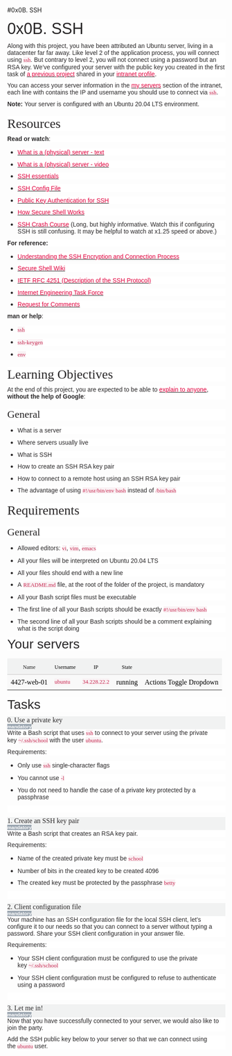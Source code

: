 #0x0B. SSH
<p style='margin-top:0cm;margin-right:0cm;margin-bottom:7.5pt;margin-left:0cm;line-height:normal;font-size:15px;font-family:"Calibri",sans-serif;background:#FEFEFE;'><span style='font-size:36px;font-family:"Arial",sans-serif;color:#292728;'>0x0B. SSH</span></p>
<p style='margin-top:0cm;margin-right:0cm;margin-bottom:7.5pt;margin-left:0cm;line-height:normal;font-size:15px;font-family:"Calibri",sans-serif;background:white;'><span style='font-size:14px;font-family:"Arial",sans-serif;color:#292728;'>Along with this project, you have been attributed an Ubuntu server, living in a datacenter far far away. Like level 2 of the application process, you will connect using&nbsp;</span><span style="font-size:13px;font-family:Consolas;color:#C7254E;background:#F9F2F4;">ssh</span><span style='font-size:14px;font-family:"Arial",sans-serif;color:#292728;'>. But contrary to level 2, you will not connect using a password but an RSA key. We&rsquo;ve configured your server with the public key you created in the first task of&nbsp;</span><span style='font-size:14px;font-family:"Arial",sans-serif;color:#292728;'><a href="https://intranet.hbtn.io/rltoken/LZ_8pMANOAmpn5-tiwqiJQ" target="_blank" title="a previous project"><span style="color:#E0003C;text-decoration:none;">a previous project</span></a></span><span style='font-size:14px;font-family:"Arial",sans-serif;color:#292728;'>&nbsp;shared in your&nbsp;</span><span style='font-size:14px;font-family:"Arial",sans-serif;color:#292728;'><a href="https://intranet.hbtn.io/rltoken/l4Ao4ESbI_hMB6s4mjBKRw" target="_blank" title="intranet profile"><span style="color:#E0003C;text-decoration:none;">intranet profile</span></a></span><span style='font-size:14px;font-family:"Arial",sans-serif;color:#292728;'>.</span></p>
<p style='margin-top:0cm;margin-right:0cm;margin-bottom:7.5pt;margin-left:0cm;line-height:normal;font-size:15px;font-family:"Calibri",sans-serif;background:white;'><span style='font-size:14px;font-family:"Arial",sans-serif;color:#292728;'>You can access your server information in the&nbsp;</span><span style='font-size:14px;font-family:"Arial",sans-serif;color:#292728;'><a href="https://intranet.hbtn.io/rltoken/owYhGMuyPTY4OyvSGJljGQ" target="_blank" title="my servers"><span style="color:#E0003C;text-decoration:none;">my servers</span></a></span><span style='font-size:14px;font-family:"Arial",sans-serif;color:#292728;'>&nbsp;section of the intranet, each line with contains the IP and username you should use to connect via&nbsp;</span><span style="font-size:13px;font-family:Consolas;color:#C7254E;background:#F9F2F4;">ssh</span><span style='font-size:14px;font-family:"Arial",sans-serif;color:#292728;'>.</span></p>
<p style='margin-top:0cm;margin-right:0cm;margin-bottom:7.5pt;margin-left:0cm;line-height:normal;font-size:15px;font-family:"Calibri",sans-serif;background:white;'><strong><span style='font-size:14px;font-family:"Arial",sans-serif;color:#292728;'>Note:</span></strong><span style='font-size:14px;font-family:"Arial",sans-serif;color:#292728;'>&nbsp;Your server is configured with an Ubuntu 20.04 LTS environment.</span></p>
<p style='margin-top:15.0pt;margin-right:0cm;margin-bottom:7.5pt;margin-left:0cm;line-height:normal;font-size:15px;font-family:"Calibri",sans-serif;background:white;'><span style='font-size:30px;font-family:"inherit",serif;color:#292728;'>Resources</span></p>
<p style='margin-top:0cm;margin-right:0cm;margin-bottom:7.5pt;margin-left:0cm;line-height:normal;font-size:15px;font-family:"Calibri",sans-serif;background:white;'><strong><span style='font-size:14px;font-family:"Arial",sans-serif;color:#292728;'>Read or watch</span></strong><span style='font-size:14px;font-family:"Arial",sans-serif;color:#292728;'>:</span></p>
<ul style="margin-bottom:0cm;" type="disc">
    <li style='margin-top:0cm;margin-right:0cm;margin-bottom:8.0pt;margin-left:0cm;line-height:normal;font-size:15px;font-family:"Calibri",sans-serif;color:#292728;background:white;'><span style='font-size:14px;font-family:"Arial",sans-serif;'><a href="https://intranet.hbtn.io/rltoken/PXE-o9DWronMp4ETwADOpg" target="_blank" title="What is a (physical) server - text"><span style="color:#E0003C;text-decoration:     none;">What is a (physical) server - text</span></a></span></li>
    <li style='margin-top:0cm;margin-right:0cm;margin-bottom:8.0pt;margin-left:0cm;line-height:normal;font-size:15px;font-family:"Calibri",sans-serif;color:#292728;background:white;'><span style='font-size:14px;font-family:"Arial",sans-serif;'><a href="https://intranet.hbtn.io/rltoken/IfLc3lxSs4w5xdsFlRDPWw" target="_blank" title="What is a (physical) server - video"><span style="color:#E0003C;text-decoration:     none;">What is a (physical) server - video</span></a></span></li>
    <li style='margin-top:0cm;margin-right:0cm;margin-bottom:8.0pt;margin-left:0cm;line-height:normal;font-size:15px;font-family:"Calibri",sans-serif;color:#292728;background:white;'><span style='font-size:14px;font-family:"Arial",sans-serif;'><a href="https://intranet.hbtn.io/rltoken/qKJi0RXLqaCLkHLCLhiYNA" target="_blank" title="SSH essentials"><span style="color:#E0003C;text-decoration:none;">SSH essentials</span></a></span></li>
    <li style='margin-top:0cm;margin-right:0cm;margin-bottom:8.0pt;margin-left:0cm;line-height:normal;font-size:15px;font-family:"Calibri",sans-serif;color:#292728;background:white;'><span style='font-size:14px;font-family:"Arial",sans-serif;'><a href="https://intranet.hbtn.io/rltoken/hnb0XaZQ0Nb_7QmSC6aV-w" target="_blank" title="SSH Config File"><span style="color:#E0003C;text-decoration:none;">SSH Config File</span></a></span></li>
    <li style='margin-top:0cm;margin-right:0cm;margin-bottom:8.0pt;margin-left:0cm;line-height:normal;font-size:15px;font-family:"Calibri",sans-serif;color:#292728;background:white;'><span style='font-size:14px;font-family:"Arial",sans-serif;'><a href="https://intranet.hbtn.io/rltoken/zaO_H74BXLfsrQHzDW-QGQ" target="_blank" title="Public Key Authentication for SSH"><span style="color:#E0003C;text-decoration:none;">Public Key Authentication for SSH</span></a></span></li>
    <li style='margin-top:0cm;margin-right:0cm;margin-bottom:8.0pt;margin-left:0cm;line-height:normal;font-size:15px;font-family:"Calibri",sans-serif;color:#292728;background:white;'><span style='font-size:14px;font-family:"Arial",sans-serif;'><a href="https://intranet.hbtn.io/rltoken/SW2m2e0KMA2K1dXk_0M0CA" target="_blank" title="How Secure Shell Works"><span style="color:#E0003C;text-decoration:none;">How Secure Shell Works</span></a></span></li>
    <li style='margin-top:0cm;margin-right:0cm;margin-bottom:8.0pt;margin-left:0cm;line-height:normal;font-size:15px;font-family:"Calibri",sans-serif;color:#292728;background:white;'><span style='font-size:14px;font-family:"Arial",sans-serif;'><a href="https://intranet.hbtn.io/rltoken/8N-RlUma9lwGfyZp1_C-Wg" target="_blank" title="SSH Crash Course"><span style="color:#E0003C;text-decoration:none;">SSH Crash Course</span></a></span><span style='font-size:14px;font-family:"Arial",sans-serif;'>&nbsp;(Long, but highly informative. Watch this if configuring SSH is still confusing. It may be helpful to watch at x1.25 speed or above.)</span></li>
</ul>
<p style='margin-top:0cm;margin-right:0cm;margin-bottom:7.5pt;margin-left:0cm;line-height:normal;font-size:15px;font-family:"Calibri",sans-serif;background:white;'><strong><span style='font-size:14px;font-family:"Arial",sans-serif;color:#292728;'>For reference:</span></strong></p>
<ul style="margin-bottom:0cm;" type="disc">
    <li style='margin-top:0cm;margin-right:0cm;margin-bottom:8.0pt;margin-left:0cm;line-height:normal;font-size:15px;font-family:"Calibri",sans-serif;color:#292728;background:white;'><span style='font-size:14px;font-family:"Arial",sans-serif;'><a href="https://intranet.hbtn.io/rltoken/6mtNBCxYkoBQJ2vJ6TcRYA" target="_blank" title="Understanding the SSH Encryption and Connection Process"><span style="color:#E0003C;text-decoration:     none;">Understanding the SSH Encryption and Connection Process</span></a></span></li>
    <li style='margin-top:0cm;margin-right:0cm;margin-bottom:8.0pt;margin-left:0cm;line-height:normal;font-size:15px;font-family:"Calibri",sans-serif;color:#292728;background:white;'><span style='font-size:14px;font-family:"Arial",sans-serif;'><a href="https://intranet.hbtn.io/rltoken/c1Yj55AE6gGkDxpACdY1vg" target="_blank" title="Secure Shell Wiki"><span style="color:#E0003C;text-decoration:none;">Secure Shell Wiki</span></a></span></li>
    <li style='margin-top:0cm;margin-right:0cm;margin-bottom:8.0pt;margin-left:0cm;line-height:normal;font-size:15px;font-family:"Calibri",sans-serif;color:#292728;background:white;'><span style='font-size:14px;font-family:"Arial",sans-serif;'><a href="https://www.ietf.org/rfc/rfc4251.txt" target="_blank" title="IETF RFC 4251 (Description of the SSH Protocol)"><span style="color:#E0003C;text-decoration:none;">IETF RFC 4251 (Description of the SSH Protocol)</span></a></span></li>
    <li style='margin-top:0cm;margin-right:0cm;margin-bottom:8.0pt;margin-left:0cm;line-height:normal;font-size:15px;font-family:"Calibri",sans-serif;color:#292728;background:white;'><span style='font-size:14px;font-family:"Arial",sans-serif;'><a href="https://intranet.hbtn.io/rltoken/bH7JrEiKN4Q6-J58d9pAsw" target="_blank" title="Internet Engineering Task Force"><span style="color:#E0003C;text-decoration:none;">Internet Engineering Task Force</span></a></span></li>
    <li style='margin-top:0cm;margin-right:0cm;margin-bottom:8.0pt;margin-left:0cm;line-height:normal;font-size:15px;font-family:"Calibri",sans-serif;color:#292728;background:white;'><span style='font-size:14px;font-family:"Arial",sans-serif;'><a href="https://intranet.hbtn.io/rltoken/lDe2f7hVqQPPCNr5i2zE-g" target="_blank" title="Request for Comments"><span style="color:#E0003C;text-decoration:none;">Request for Comments</span></a></span></li>
</ul>
<p style='margin-top:0cm;margin-right:0cm;margin-bottom:7.5pt;margin-left:0cm;line-height:normal;font-size:15px;font-family:"Calibri",sans-serif;background:white;'><strong><span style='font-size:14px;font-family:"Arial",sans-serif;color:#292728;'>man or help</span></strong><span style='font-size:14px;font-family:"Arial",sans-serif;color:#292728;'>:</span></p>
<ul style="margin-bottom:0cm;" type="disc">
    <li style='margin-top:0cm;margin-right:0cm;margin-bottom:8.0pt;margin-left:0cm;line-height:normal;font-size:15px;font-family:"Calibri",sans-serif;color:#292728;background:white;'><span style="font-size:13px;font-family:Consolas;color:#C7254E;background:#F9F2F4;">ssh</span></li>
    <li style='margin-top:0cm;margin-right:0cm;margin-bottom:8.0pt;margin-left:0cm;line-height:normal;font-size:15px;font-family:"Calibri",sans-serif;color:#292728;background:white;'><span style="font-size:13px;font-family:Consolas;color:#C7254E;background:#F9F2F4;">ssh-keygen</span></li>
    <li style='margin-top:0cm;margin-right:0cm;margin-bottom:8.0pt;margin-left:0cm;line-height:normal;font-size:15px;font-family:"Calibri",sans-serif;color:#292728;background:white;'><span style="font-size:13px;font-family:Consolas;color:#C7254E;background:#F9F2F4;">env</span></li>
</ul>
<p style='margin-top:15.0pt;margin-right:0cm;margin-bottom:7.5pt;margin-left:0cm;line-height:normal;font-size:15px;font-family:"Calibri",sans-serif;background:white;'><span style='font-size:30px;font-family:"inherit",serif;color:#292728;'>Learning Objectives</span></p>
<p style='margin-top:0cm;margin-right:0cm;margin-bottom:7.5pt;margin-left:0cm;line-height:normal;font-size:15px;font-family:"Calibri",sans-serif;background:white;'><span style='font-size:14px;font-family:"Arial",sans-serif;color:#292728;'>At the end of this project, you are expected to be able to&nbsp;</span><span style='font-size:14px;font-family:"Arial",sans-serif;color:#292728;'><a href="https://intranet.hbtn.io/rltoken/kSsEz3TOFnxP9C6paL8FfQ" target="_blank" title="explain to anyone"><span style="color:#E0003C;text-decoration:none;">explain to anyone</span></a></span><span style='font-size:14px;font-family:"Arial",sans-serif;color:#292728;'>, <strong>without the help of Google</strong>:</span></p>
<p style='margin-top:15.0pt;margin-right:0cm;margin-bottom:7.5pt;margin-left:0cm;line-height:normal;font-size:15px;font-family:"Calibri",sans-serif;background:white;'><span style='font-size:24px;font-family:"inherit",serif;color:#292728;'>General</span></p>
<ul style="margin-bottom:0cm;" type="disc">
    <li style='margin-top:0cm;margin-right:0cm;margin-bottom:8.0pt;margin-left:0cm;line-height:normal;font-size:15px;font-family:"Calibri",sans-serif;color:#292728;background:white;'><span style='font-size:14px;font-family:"Arial",sans-serif;'>What is a server</span></li>
    <li style='margin-top:0cm;margin-right:0cm;margin-bottom:8.0pt;margin-left:0cm;line-height:normal;font-size:15px;font-family:"Calibri",sans-serif;color:#292728;background:white;'><span style='font-size:14px;font-family:"Arial",sans-serif;'>Where servers usually live</span></li>
    <li style='margin-top:0cm;margin-right:0cm;margin-bottom:8.0pt;margin-left:0cm;line-height:normal;font-size:15px;font-family:"Calibri",sans-serif;color:#292728;background:white;'><span style='font-size:14px;font-family:"Arial",sans-serif;'>What is SSH</span></li>
    <li style='margin-top:0cm;margin-right:0cm;margin-bottom:8.0pt;margin-left:0cm;line-height:normal;font-size:15px;font-family:"Calibri",sans-serif;color:#292728;background:white;'><span style='font-size:14px;font-family:     "Arial",sans-serif;'>How to create an SSH RSA key pair</span></li>
    <li style='margin-top:0cm;margin-right:0cm;margin-bottom:8.0pt;margin-left:0cm;line-height:normal;font-size:15px;font-family:"Calibri",sans-serif;color:#292728;background:white;'><span style='font-size:14px;font-family:     "Arial",sans-serif;'>How to connect to a remote host using an SSH RSA key pair</span></li>
    <li style='margin-top:0cm;margin-right:0cm;margin-bottom:8.0pt;margin-left:0cm;line-height:normal;font-size:15px;font-family:"Calibri",sans-serif;color:#292728;background:white;'><span style='font-size:14px;font-family:     "Arial",sans-serif;'>The advantage of using&nbsp;</span><span style="font-size:13px;font-family:Consolas;color:#C7254E;background:#F9F2F4;">#!/usr/bin/env bash</span><span style='font-size:14px;font-family:"Arial",sans-serif;'>&nbsp;instead of&nbsp;</span><span style="font-size:13px;font-family:Consolas;color:#C7254E;background:#F9F2F4;">/bin/bash</span></li>
</ul>
<p style='margin-top:15.0pt;margin-right:0cm;margin-bottom:7.5pt;margin-left:0cm;line-height:normal;font-size:15px;font-family:"Calibri",sans-serif;background:white;'><span style='font-size:30px;font-family:"inherit",serif;color:#292728;'>Requirements</span></p>
<p style='margin-top:15.0pt;margin-right:0cm;margin-bottom:7.5pt;margin-left:0cm;line-height:normal;font-size:15px;font-family:"Calibri",sans-serif;background:white;'><span style='font-size:24px;font-family:"inherit",serif;color:#292728;'>General</span></p>
<ul style="margin-bottom:0cm;" type="disc">
    <li style='margin-top:0cm;margin-right:0cm;margin-bottom:8.0pt;margin-left:0cm;line-height:normal;font-size:15px;font-family:"Calibri",sans-serif;color:#292728;background:white;'><span style='font-size:14px;font-family:"Arial",sans-serif;'>Allowed editors:&nbsp;</span><span style="font-size:13px;font-family:Consolas;color:#C7254E;background:#F9F2F4;">vi</span><span style='font-size:14px;font-family:"Arial",sans-serif;'>,&nbsp;</span><span style="font-size:13px;font-family:Consolas;color:#C7254E;background:#F9F2F4;">vim</span><span style='font-size:14px;font-family:"Arial",sans-serif;'>,&nbsp;</span><span style="font-size:13px;font-family:Consolas;color:#C7254E;background:#F9F2F4;">emacs</span></li>
    <li style='margin-top:0cm;margin-right:0cm;margin-bottom:8.0pt;margin-left:0cm;line-height:normal;font-size:15px;font-family:"Calibri",sans-serif;color:#292728;background:white;'><span style='font-size:14px;font-family:     "Arial",sans-serif;'>All your files will be interpreted on Ubuntu 20.04 LTS</span></li>
    <li style='margin-top:0cm;margin-right:0cm;margin-bottom:8.0pt;margin-left:0cm;line-height:normal;font-size:15px;font-family:"Calibri",sans-serif;color:#292728;background:white;'><span style='font-size:14px;font-family:     "Arial",sans-serif;'>All your files should end with a new line</span></li>
    <li style='margin-top:0cm;margin-right:0cm;margin-bottom:8.0pt;margin-left:0cm;line-height:normal;font-size:15px;font-family:"Calibri",sans-serif;color:#292728;background:white;'><span style='font-size:14px;font-family:     "Arial",sans-serif;'>A&nbsp;</span><span style="font-size:13px;font-family:Consolas;color:#C7254E;background:#F9F2F4;">README.md</span><span style='font-size:14px;font-family:"Arial",sans-serif;'>&nbsp;file, at the root of the folder of the project, is mandatory</span></li>
    <li style='margin-top:0cm;margin-right:0cm;margin-bottom:8.0pt;margin-left:0cm;line-height:normal;font-size:15px;font-family:"Calibri",sans-serif;color:#292728;background:white;'><span style='font-size:14px;font-family:     "Arial",sans-serif;'>All your Bash script files must be executable</span></li>
    <li style='margin-top:0cm;margin-right:0cm;margin-bottom:8.0pt;margin-left:0cm;line-height:normal;font-size:15px;font-family:"Calibri",sans-serif;color:#292728;background:white;'><span style='font-size:14px;font-family:     "Arial",sans-serif;'>The first line of all your Bash scripts should be exactly&nbsp;</span><span style="font-size:13px;font-family:Consolas;color:#C7254E;background:#F9F2F4;">#!/usr/bin/env bash</span></li>
    <li style='margin-top:0cm;margin-right:0cm;margin-bottom:8.0pt;margin-left:0cm;line-height:normal;font-size:15px;font-family:"Calibri",sans-serif;color:#292728;background:white;'><span style='font-size:14px;font-family:     "Arial",sans-serif;'>The second line of all your Bash scripts should be a comment explaining what is the script doing</span></li>
</ul>
<p style='margin-top:0cm;margin-right:0cm;margin-bottom:7.5pt;margin-left:0cm;line-height:normal;font-size:15px;font-family:"Calibri",sans-serif;background:#FEFEFE;'><span style='font-size:30px;font-family:"Arial",sans-serif;color:#292728;'>Your servers</span></p>
<table style="border: none;width:583.0pt;border-collapse:collapse;">
    <thead>
        <tr>
            <td style="border-top: none;border-right: none;border-left: none;border-image: initial;border-bottom: 1.5pt solid rgb(221, 221, 221);background: rgb(241, 242, 242);padding: 6pt;vertical-align: bottom;">
                <p style='margin-top:0cm;margin-right:0cm;margin-bottom:0cm;margin-left:0cm;line-height:normal;font-size:15px;font-family:"Calibri",sans-serif;text-align:center;'><span style='font-size:12px;font-family:"Times New Roman",serif;'>Name</span></p>
            </td>
            <td style="border-top: none;border-right: none;border-left: none;border-image: initial;border-bottom: 1.5pt solid rgb(221, 221, 221);background: rgb(241, 242, 242);padding: 6pt;vertical-align: bottom;">
                <p style='margin-top:0cm;margin-right:0cm;margin-bottom:0cm;margin-left:0cm;line-height:normal;font-size:15px;font-family:"Calibri",sans-serif;text-align:center;'><span style='font-size:12px;font-family:"Times New Roman",serif;color:black;'>Username</span></p>
            </td>
            <td style="border-top: none;border-right: none;border-left: none;border-image: initial;border-bottom: 1.5pt solid rgb(221, 221, 221);background: rgb(241, 242, 242);padding: 6pt;vertical-align: bottom;">
                <p style='margin-top:0cm;margin-right:0cm;margin-bottom:0cm;margin-left:0cm;line-height:normal;font-size:15px;font-family:"Calibri",sans-serif;text-align:center;'><span style='font-size:12px;font-family:"Times New Roman",serif;color:black;'>IP</span></p>
            </td>
            <td style="border-top: none;border-right: none;border-left: none;border-image: initial;border-bottom: 1.5pt solid rgb(221, 221, 221);background: rgb(241, 242, 242);padding: 6pt;vertical-align: bottom;">
                <p style='margin-top:0cm;margin-right:0cm;margin-bottom:0cm;margin-left:0cm;line-height:normal;font-size:15px;font-family:"Calibri",sans-serif;text-align:center;'><span style='font-size:12px;font-family:"Times New Roman",serif;color:black;'>State</span></p>
            </td>
            <td style="border-top: none;border-right: none;border-left: none;border-image: initial;border-bottom: 1.5pt solid rgb(221, 221, 221);background: rgb(241, 242, 242);padding: 6pt;vertical-align: bottom;"><br></td>
        </tr>
    </thead>
    <tbody>
        <tr>
            <td style="border: none;background: rgb(249, 249, 249);padding: 6pt;vertical-align: top;">
                <p style='margin-top:0cm;margin-right:0cm;margin-bottom:0cm;margin-left:0cm;line-height:normal;font-size:15px;font-family:"Calibri",sans-serif;'><span style='font-size:16px;font-family:"Times New Roman",serif;color:black;'>4427-web-01</span></p>
            </td>
            <td style="border: none;background: rgb(249, 249, 249);padding: 6pt;vertical-align: top;">
                <p style='margin-top:0cm;margin-right:0cm;margin-bottom:0cm;margin-left:0cm;line-height:normal;font-size:15px;font-family:"Calibri",sans-serif;'><span style="font-size:13px;font-family:Consolas;color:#C7254E;background:#F9F2F4;">ubuntu</span></p>
            </td>
            <td style="border: none;background: rgb(249, 249, 249);padding: 6pt;vertical-align: top;">
                <p style='margin-top:0cm;margin-right:0cm;margin-bottom:0cm;margin-left:0cm;line-height:normal;font-size:15px;font-family:"Calibri",sans-serif;'><span style="font-size:13px;font-family:Consolas;color:#C7254E;background:#F9F2F4;">34.228.22.2</span></p>
            </td>
            <td style="border: none;background: rgb(249, 249, 249);padding: 6pt;vertical-align: top;">
                <p style='margin-top:0cm;margin-right:0cm;margin-bottom:0cm;margin-left:0cm;line-height:normal;font-size:15px;font-family:"Calibri",sans-serif;'><span style='font-size:16px;font-family:"Times New Roman",serif;color:black;'>running</span></p>
            </td>
            <td style="border: none;background: rgb(249, 249, 249);padding: 6pt;vertical-align: top;">
                <p style='margin-top:0cm;margin-right:0cm;margin-bottom:0cm;margin-left:0cm;line-height:normal;font-size:15px;font-family:"Calibri",sans-serif;vertical-align:  middle;'><span style='font-size:16px;font-family:"Times New Roman",serif;color:black;'>Actions <span style="border:none windowtext 1.0pt;padding:0cm;">Toggle Dropdown</span></span></p>
            </td>
        </tr>
    </tbody>
</table>
<p style='margin-top:0cm;margin-right:0cm;margin-bottom:7.5pt;margin-left:0cm;line-height:normal;font-size:15px;font-family:"Calibri",sans-serif;background:#FEFEFE;'><span style='font-size:30px;font-family:"Arial",sans-serif;color:#292728;'>Tasks</span></p>
<p style='margin-top:0cm;margin-right:0cm;margin-bottom:0cm;margin-left:0cm;line-height:normal;font-size:15px;font-family:"Calibri",sans-serif;background:#F1F2F2;'><span style='font-size:16px;font-family:"inherit",serif;color:#292728;'>0. Use a private key</span></p>
<p style='margin-top:0cm;margin-right:0cm;margin-bottom:0cm;margin-left:0cm;line-height:normal;font-size:15px;font-family:"Calibri",sans-serif;background:#F1F2F2;'><strong><span style='font-size:11px;font-family:"Arial",sans-serif;color:white;background:#98A3AE;'>mandatory</span></strong></p>
<p style='margin-top:0cm;margin-right:0cm;margin-bottom:7.5pt;margin-left:0cm;line-height:normal;font-size:15px;font-family:"Calibri",sans-serif;background:white;'><span style='font-size:14px;font-family:"Arial",sans-serif;color:#292728;'>Write a Bash script that uses&nbsp;</span><span style="font-size:13px;font-family:Consolas;color:#C7254E;background:#F9F2F4;">ssh</span><span style='font-size:14px;font-family:"Arial",sans-serif;color:#292728;'>&nbsp;to connect to your server using the private key&nbsp;</span><span style="font-size:13px;font-family:Consolas;color:#C7254E;background:#F9F2F4;">~/.ssh/school</span><span style='font-size:14px;font-family:"Arial",sans-serif;color:#292728;'>&nbsp;with the user&nbsp;</span><span style="font-size:13px;font-family:Consolas;color:#C7254E;background:#F9F2F4;">ubuntu</span><span style='font-size:14px;font-family:"Arial",sans-serif;color:#292728;'>.</span></p>
<p style='margin-top:0cm;margin-right:0cm;margin-bottom:7.5pt;margin-left:0cm;line-height:normal;font-size:15px;font-family:"Calibri",sans-serif;background:white;'><span style='font-size:14px;font-family:"Arial",sans-serif;color:#292728;'>Requirements:</span></p>
<ul style="margin-bottom:0cm;" type="disc">
    <li style='margin-top:0cm;margin-right:0cm;margin-bottom:8.0pt;margin-left:0cm;line-height:normal;font-size:15px;font-family:"Calibri",sans-serif;color:#292728;background:white;'><span style='font-size:14px;font-family:     "Arial",sans-serif;'>Only use&nbsp;</span><span style="font-size:13px;font-family:Consolas;color:#C7254E;background:#F9F2F4;">ssh</span><span style='font-size:14px;font-family:"Arial",sans-serif;'>&nbsp;single-character flags</span></li>
    <li style='margin-top:0cm;margin-right:0cm;margin-bottom:8.0pt;margin-left:0cm;line-height:normal;font-size:15px;font-family:"Calibri",sans-serif;color:#292728;background:white;'><span style='font-size:14px;font-family:"Arial",sans-serif;'>You cannot use&nbsp;</span><span style="font-size:13px;font-family:Consolas;color:#C7254E;background:#F9F2F4;">-l</span></li>
    <li style='margin-top:0cm;margin-right:0cm;margin-bottom:8.0pt;margin-left:0cm;line-height:normal;font-size:15px;font-family:"Calibri",sans-serif;color:#292728;background:white;'><span style='font-size:14px;font-family:     "Arial",sans-serif;'>You do not need to handle the case of a private key protected by a passphrase</span></li>
</ul>
<p style='margin-top:0cm;margin-right:0cm;margin-bottom:7.5pt;margin-left:0cm;line-height:normal;font-size:15px;font-family:"Calibri",sans-serif;background:white;'><br></p>
<p style='margin-top:0cm;margin-right:0cm;margin-bottom:0cm;margin-left:0cm;line-height:normal;font-size:15px;font-family:"Calibri",sans-serif;background:#F1F2F2;'><span style='font-size:16px;font-family:"inherit",serif;color:#292728;'>1. Create an SSH key pair</span></p>
<p style='margin-top:0cm;margin-right:0cm;margin-bottom:0cm;margin-left:0cm;line-height:normal;font-size:15px;font-family:"Calibri",sans-serif;background:#F1F2F2;'><strong><span style='font-size:11px;font-family:"Arial",sans-serif;color:white;background:#98A3AE;'>mandatory</span></strong></p>
<p style='margin-top:0cm;margin-right:0cm;margin-bottom:7.5pt;margin-left:0cm;line-height:normal;font-size:15px;font-family:"Calibri",sans-serif;background:white;'><span style='font-size:14px;font-family:"Arial",sans-serif;color:#292728;'>Write a Bash script that creates an RSA key pair.</span></p>
<p style='margin-top:0cm;margin-right:0cm;margin-bottom:7.5pt;margin-left:0cm;line-height:normal;font-size:15px;font-family:"Calibri",sans-serif;background:white;'><span style='font-size:14px;font-family:"Arial",sans-serif;color:#292728;'>Requirements:</span></p>
<ul style="margin-bottom:0cm;" type="disc">
    <li style='margin-top:0cm;margin-right:0cm;margin-bottom:8.0pt;margin-left:0cm;line-height:normal;font-size:15px;font-family:"Calibri",sans-serif;color:#292728;background:white;'><span style='font-size:14px;font-family:     "Arial",sans-serif;'>Name of the created private key must be&nbsp;</span><span style="font-size:13px;font-family:Consolas;color:#C7254E;background:#F9F2F4;">school</span></li>
    <li style='margin-top:0cm;margin-right:0cm;margin-bottom:8.0pt;margin-left:0cm;line-height:normal;font-size:15px;font-family:"Calibri",sans-serif;color:#292728;background:white;'><span style='font-size:14px;font-family:     "Arial",sans-serif;'>Number of bits in the created key to be created 4096</span></li>
    <li style='margin-top:0cm;margin-right:0cm;margin-bottom:8.0pt;margin-left:0cm;line-height:normal;font-size:15px;font-family:"Calibri",sans-serif;color:#292728;background:white;'><span style='font-size:14px;font-family:     "Arial",sans-serif;'>The created key must be protected by the passphrase&nbsp;</span><span style="font-size:13px;font-family:     Consolas;color:#C7254E;background:#F9F2F4;">betty</span></li>
</ul>
<p style='margin-top:0cm;margin-right:0cm;margin-bottom:7.5pt;margin-left:0cm;line-height:normal;font-size:15px;font-family:"Calibri",sans-serif;background:white;'><br></p>
<p style='margin-top:0cm;margin-right:0cm;margin-bottom:0cm;margin-left:0cm;line-height:normal;font-size:15px;font-family:"Calibri",sans-serif;background:#F1F2F2;'><span style='font-size:16px;font-family:"inherit",serif;color:#292728;'>2. Client configuration file</span></p>
<p style='margin-top:0cm;margin-right:0cm;margin-bottom:0cm;margin-left:0cm;line-height:normal;font-size:15px;font-family:"Calibri",sans-serif;background:#F1F2F2;'><strong><span style='font-size:11px;font-family:"Arial",sans-serif;color:white;background:#98A3AE;'>mandatory</span></strong></p>
<p style='margin-top:0cm;margin-right:0cm;margin-bottom:7.5pt;margin-left:0cm;line-height:normal;font-size:15px;font-family:"Calibri",sans-serif;background:white;'><span style='font-size:14px;font-family:"Arial",sans-serif;color:#292728;'>Your machine has an SSH configuration file for the local SSH client, let&rsquo;s configure it to our needs so that you can connect to a server without typing a password. Share your SSH client configuration in your answer file.</span></p>
<p style='margin-top:0cm;margin-right:0cm;margin-bottom:7.5pt;margin-left:0cm;line-height:normal;font-size:15px;font-family:"Calibri",sans-serif;background:white;'><span style='font-size:14px;font-family:"Arial",sans-serif;color:#292728;'>Requirements:</span></p>
<ul style="margin-bottom:0cm;" type="disc">
    <li style='margin-top:0cm;margin-right:0cm;margin-bottom:8.0pt;margin-left:0cm;line-height:normal;font-size:15px;font-family:"Calibri",sans-serif;color:#292728;background:white;'><span style='font-size:14px;font-family:     "Arial",sans-serif;'>Your SSH client configuration must be configured to use the private key&nbsp;</span><span style="font-size:13px;font-family:Consolas;color:#C7254E;background:#F9F2F4;">~/.ssh/school</span></li>
    <li style='margin-top:0cm;margin-right:0cm;margin-bottom:8.0pt;margin-left:0cm;line-height:normal;font-size:15px;font-family:"Calibri",sans-serif;color:#292728;background:white;'><span style='font-size:14px;font-family:     "Arial",sans-serif;'>Your SSH client configuration must be configured to refuse to authenticate using a password</span></li>
</ul>
<p style='margin-top:0cm;margin-right:0cm;margin-bottom:7.5pt;margin-left:0cm;line-height:normal;font-size:15px;font-family:"Calibri",sans-serif;background:white;'><br></p>
<p style='margin-top:0cm;margin-right:0cm;margin-bottom:0cm;margin-left:0cm;line-height:normal;font-size:15px;font-family:"Calibri",sans-serif;background:#F1F2F2;'><span style='font-size:16px;font-family:"inherit",serif;color:#292728;'>3. Let me in!</span></p>
<p style='margin-top:0cm;margin-right:0cm;margin-bottom:0cm;margin-left:0cm;line-height:normal;font-size:15px;font-family:"Calibri",sans-serif;background:#F1F2F2;'><strong><span style='font-size:11px;font-family:"Arial",sans-serif;color:white;background:#98A3AE;'>mandatory</span></strong></p>
<p style='margin-top:0cm;margin-right:0cm;margin-bottom:7.5pt;margin-left:0cm;line-height:normal;font-size:15px;font-family:"Calibri",sans-serif;background:white;'><span style='font-size:14px;font-family:"Arial",sans-serif;color:#292728;'>Now that you have successfully connected to your server, we would also like to join the party.</span></p>
<p style='margin-top:0cm;margin-right:0cm;margin-bottom:7.5pt;margin-left:0cm;line-height:normal;font-size:15px;font-family:"Calibri",sans-serif;background:white;'><span style='font-size:14px;font-family:"Arial",sans-serif;color:#292728;'>Add the SSH public key below to your server so that we can connect using the&nbsp;</span><span style="font-size:13px;font-family:Consolas;color:#C7254E;background:#F9F2F4;">ubuntu</span><span style='font-size:14px;font-family:"Arial",sans-serif;color:#292728;'>&nbsp;user.</span></p>
